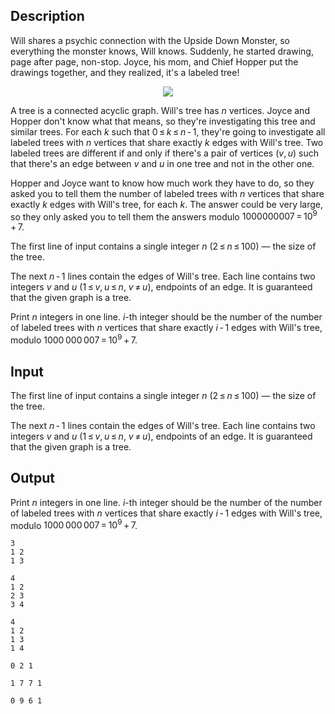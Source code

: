 ## Description

<div><p>Will shares a psychic connection with the Upside Down Monster, so everything the monster knows, Will knows. Suddenly, he started drawing, page after page, non-stop. Joyce, his mom, and Chief Hopper put the drawings together, and they realized, it's a labeled tree!</p><center> <img class="tex-graphics" src="file://7YFd5LNP.png" style="max-width: 100.0%;max-height: 100.0%;"> </center><p>A tree is a connected acyclic graph. Will's tree has <span class="tex-span"><i>n</i></span> vertices. Joyce and Hopper don't know what that means, so they're investigating this tree and similar trees. For each <span class="tex-span"><i>k</i></span> such that <span class="tex-span">0 ≤ <i>k</i> ≤ <i>n</i> - 1</span>, they're going to investigate all labeled trees with <span class="tex-span"><i>n</i></span> vertices that share exactly <span class="tex-span"><i>k</i></span> edges with Will's tree. Two labeled trees are different if and only if there's a pair of vertices <span class="tex-span">(<i>v</i>, <i>u</i>)</span> such that there's an edge between <span class="tex-span"><i>v</i></span> and <span class="tex-span"><i>u</i></span> in one tree and not in the other one.</p><p>Hopper and Joyce want to know how much work they have to do, so they asked you to tell them the number of labeled trees with <span class="tex-span"><i>n</i></span> vertices that share exactly <span class="tex-span"><i>k</i></span> edges with Will's tree, for each <span class="tex-span"><i>k</i></span>. The answer could be very large, so they only asked you to tell them the answers modulo <span class="tex-span">1000000007 = 10<sup class="upper-index">9</sup> + 7</span>.</p></div><div class="input-specification"><p>The first line of input contains a single integer <span class="tex-span"><i>n</i></span> (<span class="tex-span">2 ≤ <i>n</i> ≤ 100</span>)&nbsp;— the size of the tree.</p><p>The next <span class="tex-span"><i>n</i> - 1</span> lines contain the edges of Will's tree. Each line contains two integers <span class="tex-span"><i>v</i></span> and <span class="tex-span"><i>u</i></span> (<span class="tex-span">1 ≤ <i>v</i>, <i>u</i> ≤ <i>n</i></span>, <span class="tex-span"><i>v</i> ≠ <i>u</i></span>), endpoints of an edge. It is guaranteed that the given graph is a tree.</p></div><div class="output-specification"><p>Print <span class="tex-span"><i>n</i></span> integers in one line. <span class="tex-span"><i>i</i></span>-th integer should be the number of the number of labeled trees with <span class="tex-span"><i>n</i></span> vertices that share exactly <span class="tex-span"><i>i</i> - 1</span> edges with Will's tree, modulo <span class="tex-span">1000 000 007 = 10<sup class="upper-index">9</sup> + 7</span>.</p></div>

## Input

<p>The first line of input contains a single integer <span class="tex-span"><i>n</i></span> (<span class="tex-span">2 ≤ <i>n</i> ≤ 100</span>)&nbsp;— the size of the tree.</p><p>The next <span class="tex-span"><i>n</i> - 1</span> lines contain the edges of Will's tree. Each line contains two integers <span class="tex-span"><i>v</i></span> and <span class="tex-span"><i>u</i></span> (<span class="tex-span">1 ≤ <i>v</i>, <i>u</i> ≤ <i>n</i></span>, <span class="tex-span"><i>v</i> ≠ <i>u</i></span>), endpoints of an edge. It is guaranteed that the given graph is a tree.</p>

## Output

<p>Print <span class="tex-span"><i>n</i></span> integers in one line. <span class="tex-span"><i>i</i></span>-th integer should be the number of the number of labeled trees with <span class="tex-span"><i>n</i></span> vertices that share exactly <span class="tex-span"><i>i</i> - 1</span> edges with Will's tree, modulo <span class="tex-span">1000 000 007 = 10<sup class="upper-index">9</sup> + 7</span>.</p>





```input1
3
1 2
1 3

```




```input2
4
1 2
2 3
3 4

```




```input3
4
1 2
1 3
1 4

```




```output1
0 2 1
```




```output2
1 7 7 1
```




```output3
0 9 6 1
```


